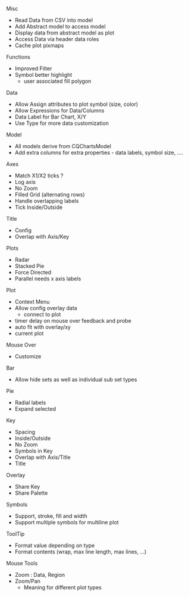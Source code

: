 Misc
 + Read Data from CSV into model
 + Add Abstract model to access model
 + Display data from abstract model as plot
 + Access Data via header data roles
 + Cache plot pixmaps

Functions
 + Improved Filter
 + Symbol better highlight
   + user associated fill polygon

Data
 + Allow Assign attributes to plot symbol (size, color)
 + Allow Expressions for Data/Columns
 + Data Label for Bar Chart, X/Y
 + Use Type for more data customization

Model
 + All models derive from CQChartsModel
 + Add extra columns for extra properties - data labels, symbol size, ....

Axes
 + Match X1/X2 ticks ?
 + Log axis
 + No Zoom
 + Filled Grid (alternating rows)
 + Handle overlapping labels
 + Tick Inside/Outside

Title
 + Config
 + Overlap with Axis/Key

Plots
 + Radar
 + Stacked Pie
 + Force Directed
 + Parallel needs x axis labels

Plot
 + Context Menu
 + Allow config overlay data
   + connect to plot
 + timer delay on mouse over feedback and probe
 + auto fit with overlay/xy
 + current plot

Mouse Over
 + Customize

Bar
 + Allow hide sets as well as individual sub set types

Pie
 + Radial labels
 + Expand selected

Key
 + Spacing
 + Inside/Outside
 + No Zoom
 + Symbols in Key
 + Overlap with Axis/Title
 + Title

Overlay
 + Share Key
 + Share Palette

Symbols
 + Support, stroke, fill and width
 + Support multiple symbols for multiline plot

ToolTip
 + Format value depending on type
 + Format contents (wrap, max line length, max lines, ...)

Mouse Tools
 + Zoom : Data, Region
 + Zoom/Pan
   + Meaning for different plot types
